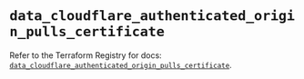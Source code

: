 # `data_cloudflare_authenticated_origin_pulls_certificate`

Refer to the Terraform Registry for docs: [`data_cloudflare_authenticated_origin_pulls_certificate`](https://registry.terraform.io/providers/cloudflare/cloudflare/5.9.0/docs/data-sources/authenticated_origin_pulls_certificate).
